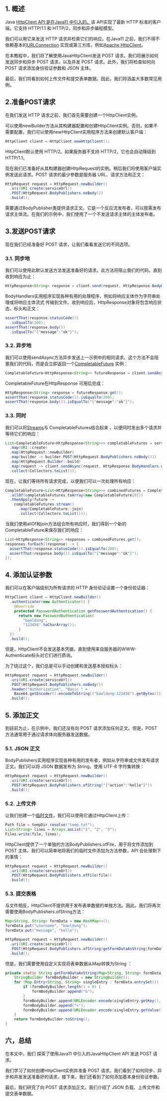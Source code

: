 ## 1. 概述

Java [HttpClient](https://docs.oracle.com/en/java/javase/11/docs/api/java.net.http/java/net/http/HttpClient.html)[ API 是在Java11 中引入的。](https://docs.oracle.com/en/java/javase/11/docs/api/java.net.http/java/net/http/HttpClient.html)该 API实现了最新 HTTP 标准的客户端。它支持 HTTP/1.1 和 HTTP/2，同步和异步编程模型。

我们可以用它来发送 HTTP 请求并检索它们的响应。在Java11 之前，我们不得不依赖基本的[URLConnection](https://www.baeldung.com/java-http-request) 实现或第三方库，例如[Apache HttpClient](https://www.baeldung.com/httpclient-guide)。

在本教程中，我们将了解使用JavaHttpClient发送 POST 请求。我们将展示如何发送同步和异步 POST 请求，以及并发 POST 请求。此外，我们将检查如何向 POST 请求添加身份验证参数和 JSON 主体。

最后，我们将看到如何上传文件和提交表单数据。因此，我们将涵盖大多数常见用例。

## 2.准备POST请求

在我们发送 HTTP 请求之前，我们首先需要创建一个HttpClient实例。

可以使用newBuilder方法从其构建器配置和创建HttpClient实例。否则，如果不需要配置，我们可以使用newHttpClient实用程序方法来创建默认客户端：

```java
HttpClient client = HttpClient.newHttpClient();
```

HttpClient默认使用 HTTP/2。如果服务器不支持 HTTP/2，它也会自动降级到 HTTP/1.1。

现在我们已准备好从其构建器创建HttpRequest的实例。稍后我们将使用客户端实例发送此请求。POST 请求的最少参数是服务器 URL、请求方法和正文：

```java
HttpRequest request = HttpRequest.newBuilder()
  .uri(URI.create(serviceUrl))
  .POST(HttpRequest.BodyPublishers.noBody())
  .build();
```

需要通过BodyPublisher类提供请求正文。它是一个反应流发布者，可以按需发布请求主体流。在我们的示例中，我们使用了一个不发送请求主体的主体发布者。

## 3.发送POST请求

现在我们已经准备好 POST 请求，让我们看看发送它的不同选项。

### 3.1. 同步地

我们可以使用此默认发送方法发送准备好的请求。此方法将阻止我们的代码，直到收到响应为止：

```java
HttpResponse<String> response = client.send(request, HttpResponse.BodyHandlers.ofString())
```

BodyHandlers实用程序实现各种有用的处理程序，例如将响应主体作为字符串处理或将响应主体流式 传输到文件。收到响应后，HttpResponse对象将包含响应状态、标头和正文：

```java
assertThat(response.statusCode())
  .isEqualTo(200);
assertThat(response.body())
  .isEqualTo("{"message":"ok"}");
```

### 3.2. 异步地

我们可以使用sendAsync方法异步发送上一示例中的相同请求。这个方法不会阻塞我们的代码，而是会立即返回一个[CompletableFuture](https://www.baeldung.com/java-completablefuture) 实例：

```java
CompletableFuture<HttpResponse<String>> futureResponse = client.sendAsync(request, HttpResponse.BodyHandlers.ofString());
```

CompletableFuture在HttpResponse 可用后完成：

```java
HttpResponse<String> response = futureResponse.get();
assertThat(response.statusCode()).isEqualTo(200);
assertThat(response.body()).isEqualTo("{"message":"ok"}");
```

### 3.3. 同时

我们可以将[Streams](https://www.baeldung.com/java-8-streams)与 CompletableFutures结合起来 ，以便同时发出多个请求并等待它们的响应：

```java
List<CompletableFuture<HttpResponse<String>>> completableFutures = serviceUrls.stream()
  .map(URI::create)
  .map(HttpRequest::newBuilder)
  .map(builder -> builder.POST(HttpRequest.BodyPublishers.noBody()))
  .map(HttpRequest.Builder::build)
  .map(request -> client.sendAsync(request, HttpResponse.BodyHandlers.ofString()))
  .collect(Collectors.toList());
```

现在，让我们等待所有请求完成，以便我们可以一次处理所有响应：

```java
CompletableFuture<List<HttpResponse<String>>> combinedFutures = CompletableFuture
  .allOf(completableFutures.toArray(new CompletableFuture[0]))
  .thenApply(future ->
    completableFutures.stream()
      .map(CompletableFuture::join)
      .collect(Collectors.toList()));
```

当我们使用allOf和join方法组合所有响应时，我们得到一个新的CompletableFuture来保存我们的响应：

```java
List<HttpResponse<String>> responses = combinedFutures.get();
responses.forEach((response) -> {
  assertThat(response.statusCode()).isEqualTo(200);
  assertThat(response.body()).isEqualTo("{"message":"ok"}");
});
```

## 4. 添加认证参数

我们可以在客户端级别为所有请求的 HTTP 身份验证设置一个身份验证器：

```java
HttpClient client = HttpClient.newBuilder()
  .authenticator(new Authenticator() {
    @Override
    protected PasswordAuthentication getPasswordAuthentication() {
      return new PasswordAuthentication(
        "baeldung",
        "123456".toCharArray());
      }
  })
  .build();
```

但是，HttpClient不会发送基本凭据，直到使用来自服务器的WWW-Authenticate标头对它们进行质询。

为了绕过这个，我们总是可以手动创建和发送基本授权标头：

```java
HttpRequest request = HttpRequest.newBuilder()
  .uri(URI.create(serviceUrl))
  .POST(HttpRequest.BodyPublishers.noBody())
  .header("Authorization", "Basic " + 
    Base64.getEncoder().encodeToString(("baeldung:123456").getBytes()))
  .build();
```

## 5. 添加正文

到目前为止，在示例中，我们还没有向 POST 请求添加任何正文。但是，POST 方法通常用于通过请求体向服务器发送数据。

### 5.1. JSON 正文

BodyPublishers实用程序实现各种有用的发布者，例如从字符串或文件发布请求正文。我们可以将 JSON 数据发布为 String，使用 UTF-8 字符集转换：

```java
HttpRequest request = HttpRequest.newBuilder()
  .uri(URI.create(serviceUrl))
  .POST(HttpRequest.BodyPublishers.ofString("{"action":"hello"}"))
  .build();
```

### 5.2. 上传文件

让我们创建一个[临时文件](https://www.baeldung.com/junit-5-temporary-directory)，我们可以使用它通过HttpClient上传：

```java
Path file = tempDir.resolve("temp.txt");
List<String> lines = Arrays.asList("1", "2", "3");
Files.write(file, lines);
```

HttpClient提供了一个单独的方法BodyPublishers.ofFile，用于将文件添加到 POST 主体。我们可以简单地将我们的临时文件添加为方法参数，API 会处理剩下的事情：

```java
HttpRequest request = HttpRequest.newBuilder()
  .uri(URI.create(serviceUrl))
  .POST(HttpRequest.BodyPublishers.ofFile(file))
  .build();
```

### 5.3. 提交表格

与文件相反，HttpClient不提供用于发布表单数据的单独方法。因此，我们将再次需要使用BodyPublishers.ofString方法：

```java
Map<String, String> formData = new HashMap<>();
formData.put("username", "baeldung");
formData.put("message", "hello");

HttpRequest request = HttpRequest.newBuilder()
  .uri(URI.create(serviceUrl))
  .POST(HttpRequest.BodyPublishers.ofString(getFormDataAsString(formData)))
  .build();
```

但是，我们需要使用自定义实现将表单数据从Map转换为String ：

```java
private static String getFormDataAsString(Map<String, String> formData) {
    StringBuilder formBodyBuilder = new StringBuilder();
    for (Map.Entry<String, String> singleEntry : formData.entrySet()) {
        if (formBodyBuilder.length() > 0) {
            formBodyBuilder.append("&");
        }
        formBodyBuilder.append(URLEncoder.encode(singleEntry.getKey(), StandardCharsets.UTF_8));
        formBodyBuilder.append("=");
        formBodyBuilder.append(URLEncoder.encode(singleEntry.getValue(), StandardCharsets.UTF_8));
    }
    return formBodyBuilder.toString();
}
```

## 六，总结

在本文中，我们 探索了使用Java11 中引入的JavaHttpClient API 发送 POST 请求。

我们学习了如何创建HttpClient实例并准备 POST 请求。我们看到了如何同步、异步和并发发送准备好的请求。接下来，我们还看到了如何添加基本身份验证参数。

最后，我们研究了向 POST 请求添加正文。我们介绍了 JSON 负载、上传文件和提交表单数据。